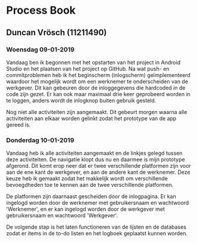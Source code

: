 Process Book
===================

## Duncan Vrösch (11211490) ##

### Woensdag 09-01-2019 ###
Vandaag ben ik begonnen met het opstarten van het project in Android Studio en het plaatsen van het project op GitHub. Na wat push- en commitproblemen heb ik het beginscherm (inlogscherm) geïmplementeerd waardoor het mogelijk wordt om een werknemer te onderscheiden van de werkgever. Dit kan gebeuren door de inloggegevens die hardcoded in de code zijn gezet. Er kan ook maar maximaal drie keer geprobeerd worden in te loggen, anders wordt de inlogknop buiten gebruik gesteld.

Nog niet alle activiteiten zijn aangemaakt. Dit gebeurt morgen waarna alle activiteiten aan elkaar worden gelinkt zodat het prototype van de app gereed is.


### Donderdag 10-01-2019 ###
Vandaag heb ik alle activiteiten aangemaakt en de linkjes gelegd tussen deze activiteiten. De navigatie klopt dus nu en daarmee is mijn prototype afgerond. Dit komt erop neer dat er twee verschillende platformen zijn voor aan de ene kant de werkgever, en aan de andere kant de werknemer. Deze keuze heb ik gemaakt zodat het makkelijk wordt om verschillende bevoegdheden toe te kennen aan de twee verschillende platformen. 

De platformen zijn daarnaast gescheiden door de inlogpagina. Er kan ingelogd worden door de werknemer met gebruikersnaam en wachtwoord 'Werknemer', en er kan ingelogd worden door de werkgever met gebruikersnaam en wachtwoord 'Werkgever'. 

De volgende stap is het laten functioneren van de lijsten en de databases zodat er items in de to-do listen en het logboek geplaatst kunnen worden.

